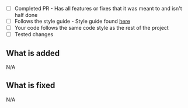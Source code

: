 - [ ] Completed PR - Has all features or fixes that it was meant to and isn't half done
- [ ] Follows the style guide - Style guide found [here](https://gist.github.com/binaryoverload/1b6d40c6b9c15837bac92b5f71e16ea7)
- [ ] Your code follows the same code style as the rest of the project
- [ ] Tested changes

## What is added
N/A

## What is fixed
N/A
